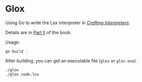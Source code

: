 # Glox

Using Go to write the Lox interpreter in [*Crafting Interpreters*](https://craftinginterpreters.com).

Details are in [Part II](https://craftinginterpreters.com/a-tree-walk-interpreter.html) of the book.

Usage:

```
go build .
```

After building, you can get an executable file (`glox` or `glox.exe`).

```
./glox
./glox code.lox
```

